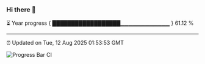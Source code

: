 ### Hi there 👋

⏳ Year progress { ██████████████████▁▁▁▁▁▁▁▁▁▁▁▁ } 61.12 %

---

⏰ Updated on Tue, 12 Aug 2025 01:53:53 GMT

![Progress Bar CI](https://github.com/liununu/liununu/workflows/Progress%20Bar%20CI/badge.svg)
